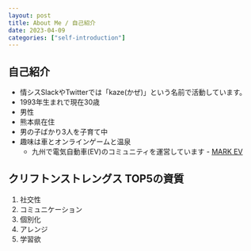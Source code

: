 ```yaml
---
layout: post
title: About Me / 自己紹介
date: 2023-04-09
categories: ["self-introduction"]
---
```


## 自己紹介

- 情シスSlackやTwitterでは「kaze(かぜ)」という名前で活動しています。
- 1993年生まれで現在30歳
- 男性
- 熊本県在住
- 男の子ばかり3人を子育て中
- 趣味は車とオンラインゲームと温泉
  - 九州で電気自動車(EV)のコミュニティを運営しています - [MARK EV](https://markev.net/)

## クリフトンストレングス TOP5の資質

1. 社交性
2. コミュニケーション
3. 個別化
4. アレンジ
5. 学習欲
